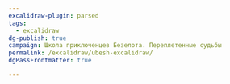 ```yaml
---
excalidraw-plugin: parsed
tags:
  - excalidraw
dg-publish: true
campaign: Школа приключенцев Безелота. Переплетенные судьбы
permalink: /excalidraw/ubesh-excalidraw/
dgPassFrontmatter: true

---
```

<style> .container {font-family: sans-serif; text-align: center;} .button-wrapper button {z-index: 1;height: 40px; width: 100px; margin: 10px;padding: 5px;} .excalidraw .App-menu_top .buttonList { display: flex;} .excalidraw-wrapper { height: 800px; margin: 50px; position: relative;} :root[dir="ltr"] .excalidraw .layer-ui__wrapper .zen-mode-transition.App-menu_bottom--transition-left {transform: none;} </style><script src="https://cdn.jsdelivr.net/npm/react@17/umd/react.production.min.js"></script><script src="https://cdn.jsdelivr.net/npm/react-dom@17/umd/react-dom.production.min.js"></script><script type="text/javascript" src="https://cdn.jsdelivr.net/npm/@excalidraw/excalidraw@0/dist/excalidraw.production.min.js"></script><div id="Убешexcalidraw.md"></div><script>(function(){const InitialData={"type":"excalidraw","version":2,"source":"https://github.com/zsviczian/obsidian-excalidraw-plugin/releases/tag/2.0.20","elements":[{"type":"image","version":110,"versionNonce":1436842739,"isDeleted":false,"id":"tulSyw8t","fillStyle":"hachure","strokeWidth":1,"strokeStyle":"solid","roughness":1,"opacity":100,"angle":0,"x":-125.46040967184584,"y":-266.611340530231,"strokeColor":"transparent","backgroundColor":"transparent","width":444.4444444444444,"height":500,"seed":50997,"groupIds":[],"frameId":null,"roundness":null,"boundElements":[],"updated":1704719784098,"link":null,"locked":true,"status":"pending","fileId":"b7d92b2de1c727ebec481085321cf03a7446c247","scale":[1,1]},{"type":"text","version":188,"versionNonce":2019033157,"isDeleted":false,"id":"oxMU3upk","fillStyle":"hachure","strokeWidth":1,"strokeStyle":"solid","roughness":1,"opacity":100,"angle":0,"x":142.79967986501578,"y":3.09546668895101,"strokeColor":"#1e1e1e","backgroundColor":"transparent","width":54.284881591796875,"height":10.260516817294578,"seed":8099,"groupIds":[],"frameId":null,"roundness":null,"boundElements":[],"updated":1710328216951,"link":"[[Кочевники]]","locked":false,"fontSize":8.208413453835663,"fontFamily":"Кочевники","text":"📍[[Кочевники]]","rawText":"[[Кочевники]]","textAlign":"left","verticalAlign":"top","containerId":null,"originalText":"📍[[Кочевники]]","lineHeight":1.25,"baseline":8},{"type":"text","version":62,"versionNonce":1499124363,"isDeleted":false,"id":"Mtg23WkX","fillStyle":"hachure","strokeWidth":1,"strokeStyle":"solid","roughness":1,"opacity":100,"angle":0,"x":134.702308110815,"y":15.669174460663552,"strokeColor":"#1e1e1e","backgroundColor":"transparent","width":59.28318786621094,"height":11.164296258394387,"seed":64268,"groupIds":[],"frameId":null,"roundness":null,"boundElements":[],"updated":1710328216952,"link":"[[Двиговичи]]","locked":false,"fontSize":8.931437006715509,"fontFamily":"Двиговичи","text":"📍[[Двиговичи]]","rawText":"[[Двиговичи]]","textAlign":"left","verticalAlign":"top","containerId":null,"originalText":"📍[[Двиговичи]]","lineHeight":1.25,"baseline":9},{"type":"text","version":155,"versionNonce":475639717,"isDeleted":false,"id":"4sfeGDpx","fillStyle":"hachure","strokeWidth":1,"strokeStyle":"solid","roughness":1,"opacity":100,"angle":0,"x":74.39966781707898,"y":77.67242243447805,"strokeColor":"#1e1e1e","backgroundColor":"transparent","width":57.26692199707031,"height":12.307970770474117,"seed":50190,"groupIds":[],"frameId":null,"roundness":null,"boundElements":[],"updated":1710328216952,"link":"[[Развилье]]","locked":false,"fontSize":9.846376616379294,"fontFamily":"Развилье","text":"📍[[Развилье]]","rawText":"[[Развилье]]","textAlign":"left","verticalAlign":"top","containerId":null,"originalText":"📍[[Развилье]]","lineHeight":1.25,"baseline":10},{"type":"text","version":127,"versionNonce":857098539,"isDeleted":false,"id":"boiuMXSB","fillStyle":"hachure","strokeWidth":1,"strokeStyle":"solid","roughness":1,"opacity":100,"angle":0,"x":70.16892125188502,"y":-104.24694381013404,"strokeColor":"#1e1e1e","backgroundColor":"transparent","width":53.224273681640625,"height":11.099180024245703,"seed":2321,"groupIds":[],"frameId":null,"roundness":null,"boundElements":[],"updated":1710328216953,"link":"[[Фазервел]]","locked":false,"fontSize":8.879344019396562,"fontFamily":"Фазервел","text":"📍[[Фазервел]]","rawText":"[[Фазервел]]","textAlign":"left","verticalAlign":"top","containerId":null,"originalText":"📍[[Фазервел]]","lineHeight":1.25,"baseline":9},{"type":"text","version":178,"versionNonce":1731097349,"isDeleted":false,"id":"waEgSAaC","fillStyle":"hachure","strokeWidth":1,"strokeStyle":"solid","roughness":1,"opacity":100,"angle":0,"x":55.05939471632462,"y":-114.97413848835986,"strokeColor":"#1e1e1e","backgroundColor":"transparent","width":81.00787353515625,"height":10.343073079357305,"seed":90620,"groupIds":[],"frameId":null,"roundness":null,"boundElements":[],"updated":1710328216954,"link":"[[Праотцовский лес]]","locked":false,"fontSize":8.274458463485844,"fontFamily":"Праотцовский лес","text":"📍[[Праотцовский лес]]","rawText":"[[Праотцовский лес]]","textAlign":"left","verticalAlign":"top","containerId":null,"originalText":"📍[[Праотцовский лес]]","lineHeight":1.25,"baseline":8},{"type":"text","version":193,"versionNonce":1063906251,"isDeleted":false,"id":"Z7GAi3vG","fillStyle":"hachure","strokeWidth":1,"strokeStyle":"solid","roughness":1,"opacity":100,"angle":0,"x":22.422633873113398,"y":18.22298059045866,"strokeColor":"#1e1e1e","backgroundColor":"transparent","width":97.59661865234375,"height":14.121093749999998,"seed":86158,"groupIds":[],"frameId":null,"roundness":null,"boundElements":[],"updated":1710328216955,"link":"[[озеро Боенгтом]]","locked":false,"fontSize":11.296874999999998,"fontFamily":"озеро Боенгтом","text":"📍[[озеро Боенгтом]]","rawText":"[[озеро Боенгтом]]","textAlign":"left","verticalAlign":"top","containerId":null,"originalText":"📍[[озеро Боенгтом]]","lineHeight":1.25,"baseline":11},{"type":"text","version":170,"versionNonce":894683749,"isDeleted":false,"id":"Dl2xConf","fillStyle":"hachure","strokeWidth":1,"strokeStyle":"solid","roughness":1,"opacity":100,"angle":0,"x":35.11470519585049,"y":39.98077204385305,"strokeColor":"#1e1e1e","backgroundColor":"transparent","width":190.33729553222656,"height":12.307949723868546,"seed":69986,"groupIds":[],"frameId":null,"roundness":null,"boundElements":[],"updated":1710328216956,"link":"[[Община Тихой Воды (Эльф. Ди́нен Нен)]]","locked":false,"fontSize":9.846359779094836,"fontFamily":"Община Тихой Воды (Эльф. Ди́нен Нен)","text":"📍[[Община Тихой Воды (Эльф. Ди́нен Нен)]]","rawText":"[[Община Тихой Воды (Эльф. Ди́нен Нен)]]","textAlign":"left","verticalAlign":"top","containerId":null,"originalText":"📍[[Община Тихой Воды (Эльф. Ди́нен Нен)]]","lineHeight":1.25,"baseline":10},{"type":"text","version":85,"versionNonce":1383086699,"isDeleted":false,"id":"7Xgkjzid","fillStyle":"hachure","strokeWidth":1,"strokeStyle":"solid","roughness":1,"opacity":100,"angle":0,"x":29.070877744341885,"y":56.90350574536163,"strokeColor":"#1e1e1e","backgroundColor":"transparent","width":102.19151306152344,"height":10.494784651131479,"seed":85742,"groupIds":[],"frameId":null,"roundness":null,"boundElements":[],"updated":1710328216957,"link":"[[Поселение Минотавров]]","locked":false,"fontSize":8.395827720905183,"fontFamily":"Поселение Минотавров","text":"📍[[Поселение Минотавров]]","rawText":"[[Поселение Минотавров]]","textAlign":"left","verticalAlign":"top","containerId":null,"originalText":"📍[[Поселение Минотавров]]","lineHeight":1.25,"baseline":8},{"text":"📍[[Оуквуд]]","fontSize":6.681453420988748,"fontFamily":"Оуквуд","textAlign":"left","verticalAlign":"top","baseline":7,"id":"P34gWfe2","type":"text","x":104.08826016770043,"y":-80.93638775578611,"width":34.14457592972083,"height":8.351816776235935,"angle":0,"strokeColor":"#1e1e1e","backgroundColor":"transparent","fillStyle":"hachure","strokeWidth":1,"strokeStyle":"solid","roughness":1,"opacity":100,"roundness":null,"seed":37207,"version":204,"versionNonce":371142731,"updated":1710328270895,"isDeleted":false,"groupIds":[],"boundElements":[],"link":"[[Оуквуд]]","locked":false,"containerId":null,"originalText":"📍[[Оуквуд]]","rawText":"[[Оуквуд]]","lineHeight":1.25}],"appState":{"theme":"light","viewBackgroundColor":"#ffffff","currentItemStrokeColor":"#1e1e1e","currentItemBackgroundColor":"transparent","currentItemFillStyle":"solid","currentItemStrokeWidth":2,"currentItemStrokeStyle":"solid","currentItemRoughness":1,"currentItemOpacity":100,"currentItemFontFamily":1,"currentItemFontSize":20,"currentItemTextAlign":"left","currentItemStartArrowhead":null,"currentItemEndArrowhead":"arrow","scrollX":5.475706737168423,"scrollY":179.1638414231621,"zoom":{"value":4.12426737106321},"currentItemRoundness":"round","gridSize":null,"gridColor":{"Bold":"#C9C9C9FF","Regular":"#EDEDEDFF"},"currentStrokeOptions":null,"previousGridSize":null,"frameRendering":{"enabled":true,"clip":true,"name":true,"outline":true}},"files":{}};InitialData.scrollToContent=true;App=()=>{const e=React.useRef(null),t=React.useRef(null),[n,i]=React.useState({width:void 0,height:void 0});return React.useEffect(()=>{i({width:t.current.getBoundingClientRect().width,height:t.current.getBoundingClientRect().height});const e=()=>{i({width:t.current.getBoundingClientRect().width,height:t.current.getBoundingClientRect().height})};return window.addEventListener("resize",e),()=>window.removeEventListener("resize",e)},[t]),React.createElement(React.Fragment,null,React.createElement("div",{className:"excalidraw-wrapper",ref:t},React.createElement(ExcalidrawLib.Excalidraw,{ref:e,width:n.width,height:n.height,initialData:InitialData,viewModeEnabled:!0,zenModeEnabled:!0,gridModeEnabled:!1})))},excalidrawWrapper=document.getElementById("Убешexcalidraw.md");ReactDOM.render(React.createElement(App),excalidrawWrapper);})();</script>
